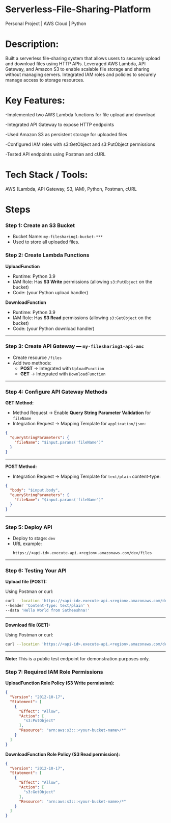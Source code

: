 # Serverless-File-Sharing-Platform
Personal Project | AWS Cloud | Python

# Description:
Built a serverless file-sharing system that allows users to securely upload and download files using HTTP APIs. Leveraged AWS Lambda, API Gateway, and Amazon S3 to enable scalable file storage and sharing without managing servers. Integrated IAM roles and policies to securely manage access to storage resources.

# Key Features:
-Implemented two AWS Lambda functions for file upload and download

-Integrated API Gateway to expose HTTP endpoints

-Used Amazon S3 as persistent storage for uploaded files

-Configured IAM roles with s3:GetObject and s3:PutObject permissions

-Tested API endpoints using Postman and cURL

# Tech Stack / Tools: 
AWS (Lambda, API Gateway, S3, IAM), Python, Postman, cURL

# Steps

### Step 1: Create an S3 Bucket  
- Bucket Name: `my-filesharing1-bucket-***`  
- Used to store all uploaded files.

### Step 2: Create Lambda Functions

**UploadFunction**  
- Runtime: Python 3.9 
- IAM Role: Has **S3 Write** permissions (allowing `s3:PutObject` on the bucket)  
- Code: (your Python upload handler)

**DownloadFunction**  
- Runtime: Python 3.9  
- IAM Role: Has **S3 Read** permissions (allowing `s3:GetObject` on the bucket)  
- Code: (your Python download handler)

---

### Step 3: Create API Gateway — `my-filesharing1-api-amc`

- Create resource `/files`  
- Add two methods:  
  - **POST** → Integrated with `UploadFunction`  
  - **GET** → Integrated with `DownloadFunction`

---

### Step 4: Configure API Gateway Methods

**GET Method:**

- Method Request → Enable **Query String Parameter Validation** for `fileName`  
- Integration Request → Mapping Template for `application/json`:

```json
{
  "queryStringParameters": {
    "fileName": "$input.params('fileName')"
  }
}
```

---

**POST Method:**

- Integration Request → Mapping Template for `text/plain` content-type:

```json
{
  "body": "$input.body",
  "queryStringParameters": {
    "fileName": "$input.params('fileName')"
  }
}
```

---

### Step 5: Deploy API

- Deploy to stage: `dev`  
- URL example:  
  ```
  https://<api-id>.execute-api.<region>.amazonaws.com/dev/files
  ```

---

### Step 6: Testing Your API

**Upload file (POST):**

Using Postman or curl:

```bash
curl --location 'https://<api-id>.execute-api.<region>.amazonaws.com/dev/files?fileName=test.txt' \
--header 'Content-Type: text/plain' \
--data 'Hello World from Satheeshna!'
```

---

**Download file (GET):**

Using Postman or curl:

```bash
curl --location 'https://<api-id>.execute-api.<region>.amazonaws.com/dev/files?fileName=test.txt'
```

---
**Note:** This is a public test endpoint for demonstration purposes only.

### Step 7: Required IAM Role Permissions

**UploadFunction Role Policy (S3 Write permission):**

```json
{
  "Version": "2012-10-17",
  "Statement": [
    {
      "Effect": "Allow",
      "Action": [
        "s3:PutObject"
      ],
      "Resource": "arn:aws:s3:::<your-bucket-name>/*"
    }
  ]
}
```

**DownloadFunction Role Policy (S3 Read permission):**

```json
{
  "Version": "2012-10-17",
  "Statement": [
    {
      "Effect": "Allow",
      "Action": [
        "s3:GetObject"
      ],
      "Resource": "arn:aws:s3:::<your-bucket-name>/*"
    }
  ]
}
```



